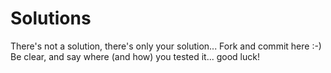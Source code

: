 # Solutions

There's not a solution, there's only your solution... Fork and commit here :-)
Be clear, and say where (and how) you tested it... good luck!
